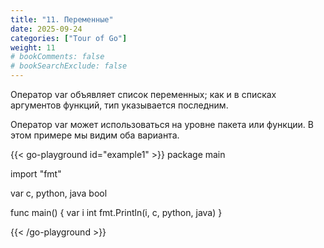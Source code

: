 ```yaml
---
title: "11. Переменные"
date: 2025-09-24
categories: ["Tour of Go"]
weight: 11
# bookComments: false
# bookSearchExclude: false
---
```


Оператор var объявляет список переменных; как и в списках аргументов функций, тип указывается последним.

Оператор var может использоваться на уровне пакета или функции. В этом примере мы видим оба варианта.

{{< go-playground id="example1" >}}
package main

import "fmt"

var c, python, java bool

func main() {
    var i int
    fmt.Println(i, c, python, java)
}


{{< /go-playground >}} 